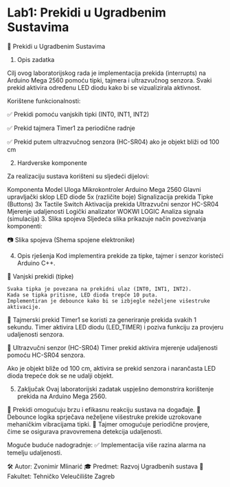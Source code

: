 <h1>Lab1: Prekidi u Ugradbenim Sustavima</h1>
📖 Prekidi u Ugradbenim Sustavima

1. Opis zadatka

Cilj ovog laboratorijskog rada je implementacija prekida (interrupts) na Arduino Mega 2560 pomoću tipki, tajmera i ultrazvučnog senzora. Svaki prekid aktivira određenu LED diodu kako bi se vizualizirala aktivnost.

Korištene funkcionalnosti:

✅ Prekidi pomoću vanjskih tipki (INT0, INT1, INT2)

✅ Prekid tajmera Timer1 za periodične radnje

✅ Prekid putem ultrazvučnog senzora (HC-SR04) ako je objekt bliži od 100 cm

2. Hardverske komponente

Za realizaciju sustava korišteni su sljedeći dijelovi:

Komponenta	Model	Uloga
Mikrokontroler	Arduino Mega 2560	Glavni upravljački sklop
LED diode	5x (različite boje)	Signalizacija prekida
Tipke (Buttons)	3x Tactile Switch	Aktivacija prekida
Ultrazvučni senzor	HC-SR04	Mjerenje udaljenosti
Logički analizator	WOKWI LOGIC	Analiza signala (simulacija)
3. Slika spojeva
Sljedeća slika prikazuje način povezivanja komponenti:

📷 Slika spojeva (Shema spojene elektronike)

4. Opis rješenja
Kod implementira prekide za tipke, tajmer i senzor koristeći Arduino C++.

📌 Vanjski prekidi (tipke)

    Svaka tipka je povezana na prekidni ulaz (INT0, INT1, INT2).
    Kada se tipka pritisne, LED dioda trepće 10 puta.
    Implementiran je debounce kako bi se izbjegle neželjene višestruke aktivacije.

📌 Tajmerski prekid
    Timer1 se koristi za generiranje prekida svakih 1 sekundu.
    Timer aktivira LED diodu (LED_TIMER) i poziva funkciju za provjeru udaljenosti senzora.

📌 Ultrazvučni senzor (HC-SR04)
Timer prekid aktivira mjerenje udaljenosti pomoću HC-SR04 senzora.

Ako je objekt bliže od 100 cm, aktivira se prekid senzora i narančasta LED dioda trepeće dok se ne udalji objekt.

5. Zaključak
Ovaj laboratorijski zadatak uspješno demonstrira korištenje prekida na Arduino Mega 2560.

🔹 Prekidi omogućuju brzu i efikasnu reakciju sustava na događaje.
🔹 Debounce logika sprječava neželjene višestruke prekide uzrokovane mehaničkim vibracijama tipki.
🔹 Tajmer omogućuje periodične provjere, čime se osigurava pravovremena detekcija udaljenosti.

Moguće buduće nadogradnje:
✅ Implementacija više razina alarma na temelju udaljenosti.

🛠 Autor: Zvonimir Mlinarić
🎓 Predmet: Razvoj Ugradbenih sustava
🏫 Fakultet: Tehničko Veleučilište Zagreb
